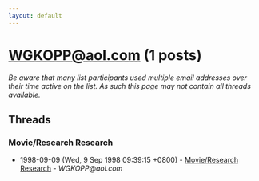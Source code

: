 ```yaml
---
layout: default
---
```


# WGKOPP@aol.com (1 posts)

_Be aware that many list participants used multiple email addresses over their time active on the list. As such this page may not contain all threads available._

## Threads

### Movie/Research Research
+ 1998-09-09 (Wed, 9 Sep 1998 09:39:15 +0800) - [Movie/Research Research](/archive/1998/09/2239e12ee3bab9d81ba331b6a36ce2b19d99762d875978794467e359bbb01056) - _WGKOPP@aol.com_

